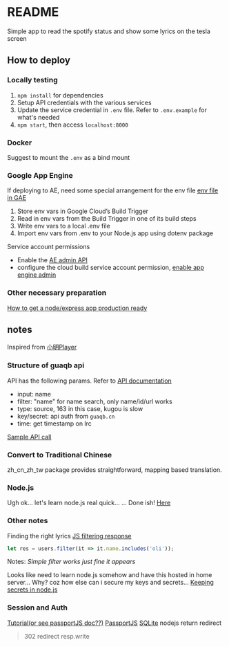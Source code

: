 # README

Simple app to read the spotify status and show some lyrics on the tesla screen

## How to deploy

### Locally testing

1. `npm install` for dependencies
2. Setup API credentials with the various services
3. Update the service credential in `.env` file. Refer to `.env.example` for what's needed
4. `npm start`, then access `localhost:8000`

### Docker

Suggest to mount the `.env` as a bind mount

### Google App Engine

If deploying to AE, need some special arrangement for the env file [env file in GAE](https://medium.com/@brian.young.pro/how-to-add-environmental-variables-to-google-app-engine-node-js-using-cloud-build-5ce31ee63d7)

1. Store env vars in Google Cloud’s Build Trigger
2. Read in env vars from the Build Trigger in one of its build steps
3. Write env vars to a local .env file
4. Import env vars from .env to your Node.js app using dotenv package

Service account permissions

- Enable the [AE admin API](https://console.developers.google.com/apis/library/appengine.googleapis.com?project=swot-tesla-lyrics)
- configure the cloud build service account permission, [enable app engine admin](https://cloud.google.com/cloud-build/docs/deploying-builds/deploy-appengine)

### Other necessary preparation

[How to get a node/express app production ready](https://developer.mozilla.org/en-US/docs/Learn/Server-side/Express_Nodejs/deployment)

## notes

Inspired from [小明Player](http://music.guaqb.cn/2/)

### Structure of guaqb api

API has the following params. Refer to [API documentation](http://wiki.guaqb.cn/web/#/2?page_id=35)

- input: name
- filter: "name" for name search, only name/id/url works
- type: source, 163 in this case, kugou is slow
- key/secret: api auth from `guaqb.cn`
- time: get timestamp on lrc

[Sample API call](http://api.guaqb.cn/v1/music/?input=暧昧&filter=name&type=163&key={{GUAQB_KEY}}&secret={{GUAQB_SECRET}}&time=yes)

### Convert to Traditional Chinese

zh_cn_zh_tw package provides straightforward, mapping based translation.

### Node.js

Ugh ok... let's learn node.js real quick... ... Done ish!
[Here](https://www.w3schools.com/nodejs/nodejs_modules.asp)

### Other notes

Finding the right lyrics
[JS filtering response](https://www.freecodecamp.org/news/15-useful-javascript-examples-of-map-reduce-and-filter-74cbbb5e0a1f/)

```javascript
let res = users.filter(it => it.name.includes('oli'));
```

Notes: _Simple filter works just fine it appears_

Looks like need to learn node.js somehow and have this hosted in home server...
Why? coz how else can i secure my keys and secrets...
[Keeping secrets in node.js](https://medium.com/codait/environment-variables-or-keeping-your-secrets-secret-in-a-node-js-app-99019dfff716)

### Session and Auth

[Tutorial(or see passportJS doc??)](https://blog.usejournal.com/sessionless-authentication-withe-jwts-with-node-express-passport-js-69b059e4b22c#:~:text=The%20difference%20between%20the%20two,encoded%20in%20the%20JWT%20payload.)
[PassportJS](http://www.passportjs.org/docs/downloads/html/)
[SQLite](https://healeycodes.com/javascript/webdev/beginners/tutorial/2019/06/03/saving-data-in-javascript-without-a-database.html)
nodejs return redirect
> 302 redirect
resp.write
